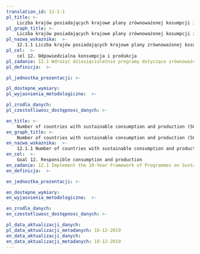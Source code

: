 ```yaml
---
translation_id: 12-1-1
pl_title: >-
    Liczba krajów posiadających krajowe plany zrównoważonej kosumpcji i produkcji (SCP) lub kwestie SCP włączone jako priorytet lub cel do krajowej polityki
pl_graph_title: >-
    Liczba krajów posiadających krajowe plany zrównoważonej kosumpcji i produkcji (SCP) lub kwestie SCP włączone jako priorytet lub cel do krajowej polityki
pl_nazwa_wskaznika:  >-
    12.1.1 Liczba krajów posiadających krajowe plany zrównoważonej kosumpcji i produkcji (SCP) lub kwestie SCP włączone jako priorytet lub cel do krajowej polityki
pl_cel:  >-
    cel 12. Odpowiedzialna konsumpcja i produkcja
pl_zadanie: 12.1 Wdrożyć dziesięcioletnie programy dotyczące zrównoważonej konsumpcji i produkcji dla wszystkich krajów, przy czym kraje rozwinięte powinny tym działaniom przewodzić, z uwzględnieniem stopnia rozwoju i możliwości krajów rozwijających się.
pl_definicja:  >-

pl_jednostka_prezentacji: >-

pl_dostepne_wymiary:
pl_wyjasnienia_metodologiczne:  >-

pl_zrodlo_danych:
pl_czestotliwosc_dostępnosc_danych: >-

en_title: >-
    Number of countries with sustainable consumption and production (SCP) national action plans or SCP mainstreamed as a priority or target into national policies
en_graph_title: >-
    Number of countries with sustainable consumption and production (SCP) national action plans or SCP mainstreamed as a priority or target into national policies
en_nazwa_wskaznika:  >-
    12.1.1 Number of countries with sustainable consumption and production (SCP) national action plans or SCP mainstreamed as a priority or target into national policies
en_cel:  >-
    Goal 12. Responsible consumption and production
en_zadanie: 12.1 Implement the 10-Year Framework of Programmes on Sustainable Consumption and Production Patterns, all countries taking action, with developed countries taking the lead, taking into account the development and capabilities of developing countries
en_definicja:  >-

en_jednostka_prezentacji: >-

en_dostepne_wymiary:
en_wyjasnienia_metodologiczne:  >-

en_zrodlo_danych:
en_czestotliwosc_dostępnosc_danych: >-

pl_data_aktualizacji_danych:  
pl_data_aktualizacji_metadanych: 18-12-2019
en_data_aktualizacji_danych:  
en_data_aktualizacji_metadanych: 18-12-2019
---
```

